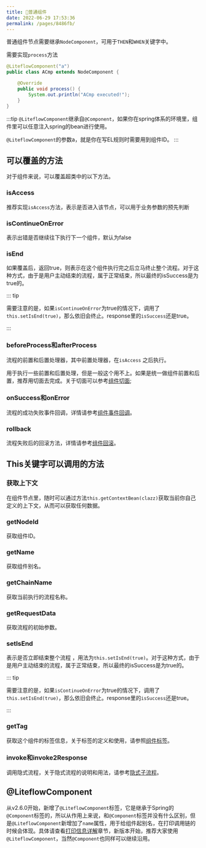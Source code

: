 ```yaml
---
title: 📎普通组件
date: 2022-06-29 17:53:36
permalink: /pages/8486fb/
---
```


普通组件节点需要继承`NodeComponent`，可用于`THEN`和`WHEN`关键字中。

需要实现`process`方法

```java
@LiteflowComponent("a")
public class ACmp extends NodeComponent {

	@Override
	public void process() {
		System.out.println("ACmp executed!");
	}
}
```

:::tip
`@LiteflowComponent`继承自`@Component`，如果你在spring体系的环境里，组件里可以任意注入spring的bean进行使用。

`@LiteflowComponent`的参数a，就是你在写EL规则时需要用到组件ID。
:::


## 可以覆盖的方法



对于组件来说，可以覆盖超类中的以下方法。



### isAccess

推荐实现`isAccess`方法，表示是否进入该节点，可以用于业务参数的预先判断



### isContinueOnError

表示出错是否继续往下执行下一个组件，默认为false



### isEnd

如果覆盖后，返回true，则表示在这个组件执行完之后立马终止整个流程。对于这种方式，由于是用户主动结束的流程，属于正常结束，所以最终的isSuccess是为true的。

::: tip

需要注意的是，如果`isContinueOnError`为true的情况下，调用了`this.setIsEnd(true)`，那么依旧会终止。response里的`isSuccess`还是true。

:::



### beforeProcess和afterProcess

流程的前置和后置处理器，其中前置处理器，在`isAccess` 之后执行。

用于执行一些前置和后置处理，但是一般这个用不上。如果是统一做组件前置和后置，推荐用切面去完成。关于切面可以参考[组件切面](/pages/2373f5/);

### onSuccess和onError

流程的成功失败事件回调，详情请参考[组件事件回调](/pages/3ee755/)。



### rollback
流程失败后的回滚方法，详情请参考[组件回滚](/pages/y172l7/)。




## This关键字可以调用的方法



### 获取上下文

在组件节点里，随时可以通过方法`this.getContextBean(clazz)`获取当前你自己定义的上下文，从而可以获取任何数据。



### getNodeId

获取组件ID。



### getName

获取组件别名。



### getChainName

获取当前执行的流程名称。



### getRequestData

获取流程的初始参数。



### setIsEnd

表示是否立即结束整个流程 ，用法为`this.setIsEnd(true)`。对于这种方式，由于是用户主动结束的流程，属于正常结束，所以最终的isSuccess是为true的。

::: tip

需要注意的是，如果`isContinueOnError`为true的情况下，调用了`this.setIsEnd(true)`，那么依旧会终止。response里的`isSuccess`还是true。

:::



### getTag

获取这个组件的标签信息，关于标签的定义和使用，请参照[组件标签](/pages/0f788f/)。

### invoke和invoke2Response

调用隐式流程，关于隐式流程的说明和用法，请参考[隐式子流程](/pages/80e873/)。



## @LiteflowComponent

从v2.6.0开始，新增了`@LiteflowComponent`标签，它是继承于Spring的`@Component`标签的，所以从作用上来说，和`@Component`标签并没有什么区别，但是`@LiteflowComponent`新增加了`name`属性，用于给组件起别名，在打印调用链的时候会体现。具体请查看[打印信息详解](/pages/4d614c/)章节，新版本开始，推荐大家使用`@LiteflowComponent`，当然`@Component`也同样可以继续沿用。